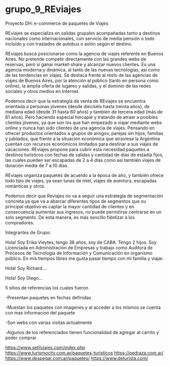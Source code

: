 # grupo_9_REviajes
Proyecto DH: e-commerce de paquetes de Viajes

REviajes se especializa en salidas grupales acompañadas tanto a destinos nacionales como internacionales, con servicio de media pensión o todo incluido y con traslados de autobus o avión según el destino. 

REviajes busca posicionarse como la agencia de viajes referente en Buenos Aires. No pretende competir directamente con las grandes webs de reservas, pero sí ganar market-share y alcanzar nuevos clientes. Es una agencia moderna y dinámica, al tanto de las nuevas tecnologías, así como de las tendencias en viajes. Se destaca frente al resto de las agencias de viajes de Buenos Aires, por la atención al público (tanto en persona como online), la amplia oferta de lugares y salidas, y el dominio de las redes sociales y otros medios en Internet.

Podemos decir que la estrategia de venta de REviajes se encuentra orientada a personas jóvenes (desde dieciséis hasta treinta años), de mediana edad (desde 31 hasta 60 años) y también de tercera edad (más de 61 años). Pero haciendo especial hincapié y tratando de atraer a posibles clientes jóvenes, ya que son los que han empezado a viajar mediante webs online y nunca han sido clientes de una agencia de viajes. Pensando en ofrecer productos orientados a grupos de amigos, parejas sin hijos, familias y jubilados, que frente a la situación económica que atraviesa la Argentina cuentan con recursos económicos limitados para destinar a sus viajes de vacaciones. REviajes propone para cubrir esta necesidad paquetes a destinos turísticos con fechas de salidas y cantidad de días de estadía fijos, las cuales pueden ser escapadas de 2 a 4 días como así también viajes de duración media de 7 a 10 días.

REviajes organiza paquetes de acuerdo a la época de año, y también ofrece todo tipo de viajes, ya sean lunas de miel, viajes de aventura, escapadas románticas y otros.

Podemos decir que Reviajes no va a seguir una estrategia de segmentación concreta ya que va a abarcar diferentes tipos de segmentos que su principal objetivo es captar la mayor cantidad de clientes y en consecuencia aumentar sus ingresos, no puede permitirse centrarse en un solo segmento. De esta manera, es más sencillo fidelizar a los compradores. 


Integrantes de Grupo:

Hola! Soy Erika Vieytes, tengo 38 años, soy de CABA. Tengo 2 hijos. Soy Licenciada en Administración de Empresas y trabajo como Auditora de Procesos de Tecnología de Información y Comunicación en organismo público. En mis tiempos libres me gusta pasar tiempo con mi familia y viajar.

Hola! Soy Richard....

Hola! Soy Diego...


5 sitios de referencias los cuales fueron 

  -Presentan paquetes en fechas definidas
  
  -Muestan los paquetes con imagenes y al acceder a los mismos se cuenta con mas informacion del paquete
  
  -Son webs con varias visitas actualmente
  
  -Algunos de los referenciados tienen funcionalidad de agregar al carrito y poder comprar
  
  
https://www.setilviajes.com/index.php
https://www.turismocity.com.ar/paquetes-turisticos
https://pedraza.com.ar/
https://www.despegar.com.ar/paquetes/
https://www.deturista.com/
